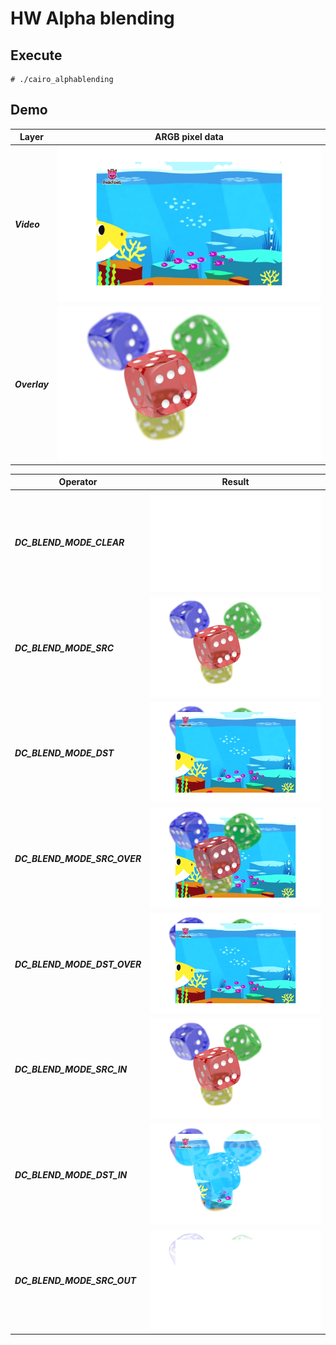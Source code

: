 # HW Alpha blending

## Execute
```
# ./cairo_alphablending
```

## Demo

|Layer|ARGB pixel data|
| --- | --- |
| ***Video*** | <img src="./figures/video.png?raw=true"> |
| ***Overlay*** | <img src="./figures/overlay.png?raw=true"> |

|Operator|Result|
| --- | --- |
|***DC_BLEND_MODE_CLEAR***|<img src="./figures/0_DC_BLEND_MODE_CLEAR.png?raw=true">|
|***DC_BLEND_MODE_SRC***|<img src="./figures/1_DC_BLEND_MODE_SOURCE.png?raw=true">|
|***DC_BLEND_MODE_DST***|<img src="./figures/2_DC_BLEND_MODE_DEST.png?raw=true">|
|***DC_BLEND_MODE_SRC_OVER***|<img src="./figures/3_DC_BLEND_MODE_SOURCE_OVER.png?raw=true">|
|***DC_BLEND_MODE_DST_OVER***|<img src="./figures/4_DC_BLEND_MODE_DEST_OVER.png?raw=true">|
|***DC_BLEND_MODE_SRC_IN***|<img src="./figures/5_DC_BLEND_MODE_SOURCE_IN.png?raw=true">|
|***DC_BLEND_MODE_DST_IN***|<img src="./figures/6_DC_BLEND_MODE_DEST_IN.png?raw=true">|
|***DC_BLEND_MODE_SRC_OUT***|<img src="./figures/7_DC_BLEND_MODE_SOURCE_OUT.png?raw=true">|
